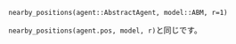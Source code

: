 ```
nearby_positions(agent::AbstractAgent, model::ABM, r=1)
```

`nearby_positions(agent.pos, model, r)`と同じです。
